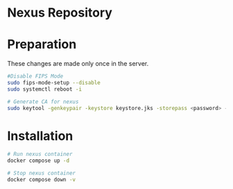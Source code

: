 # Nexus Repository

# Preparation
These changes are made only once in the server.
```bash
#Disable FIPS Mode 
sudo fips-mode-setup --disable
sudo systemctl reboot -i

# Generate CA for nexus
sudo keytool -genkeypair -keystore keystore.jks -storepass <password> -keypass <password> -alias jetty -keyalg RSA -keysize 2048 -validity 5000 -dname "CN=nexus, OU=DevDiv, O=Turkey, L=Istanbul, ST=Istanbul, C=TR" -ext "SAN=DNS:nexus,IP:127.0.0.1" -ext "BC=ca:true"
```

# Installation
```bash
# Run nexus container
docker compose up -d

# Stop nexus container
docker compose down -v
```
